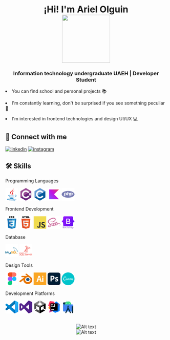 

<h1 align="center">¡Hi! I'm Ariel Olguin <a> <br> <img align="center" width="150" height="150" src="https://github.com/ARVIOJ/arielolguin/blob/main/image.gif?raew=tru"/></a></h1>

<h3 align="center"> Information technology undergraduate UAEH | Developer Student </h3>
<p> <li> You can find school and personal projects 📚 <p>
<p> <li> I'm constantly learning, don't be surprised if you see something peculiar 🚀 <p>
<p> <li> I'm interested in frontend technologies and design UI/UX 💻<p>

## 📱 Connect with me
[![linkedin](https://img.shields.io/badge/linkedin-0A66C2?style=for-the-badge&logo=linkedin&logoColor=white)](https://www.linkedin.com/in/ariel-victor-olguin-jimenez?utm_source=share&utm_campaign=share_via&utm_content=profile&utm_medium=android_app)
[![instagram](https://img.shields.io/badge/instagram-C837AC?style=for-the-badge&logo=instagram&logoColor=white)](https://www.instagram.com/arvioj_shuffle/)


## 🛠 Skills
<p>Programming Languages</p>
 
<img src="https://raw.githubusercontent.com/devicons/devicon/master/icons/java/java-original.svg" aling="center" alt="java" width="40" height="40"/> <img src="https://raw.githubusercontent.com/devicons/devicon/master/icons/csharp/csharp-original.svg" alt="csharp" aling="center" width="40" height="40"/> <img src="https://raw.githubusercontent.com/devicons/devicon/master/icons/c/c-original.svg" alt="c" aling="center" width="40" height="40"/> <img src="https://raw.githubusercontent.com/devicons/devicon/master/icons/kotlin/kotlin-original.svg" alt="kotlin" aling="center" width="40" height="40"/> <img src="https://raw.githubusercontent.com/devicons/devicon/master/icons/php/php-plain.svg" alt="php" aling="center" width="40" height="40"/></a>
 
  <p>Frontend Development</p>
  
 <img src="https://raw.githubusercontent.com/devicons/devicon/master/icons/css3/css3-original-wordmark.svg" aling="center" alt="css3" width="40" height="40"/> <img src="https://raw.githubusercontent.com/devicons/devicon/master/icons/html5/html5-original-wordmark.svg" aling="center" alt="html5" width="40" height="40"/> <img src="https://raw.githubusercontent.com/devicons/devicon/master/icons/javascript/javascript-original.svg" aling="center" alt="javascript" width="40" height="40"/> <img src="https://raw.githubusercontent.com/devicons/devicon/master/icons/sass/sass-original.svg" aling="center" alt="sass" width="40" height="40"/> <img src="https://raw.githubusercontent.com/devicons/devicon/master/icons/bootstrap/bootstrap-original-wordmark.svg" aling="center" alt="bootstrap" width="40" height="40"/></a>

<p>Database</p>

<img src="https://raw.githubusercontent.com/devicons/devicon/master/icons/mysql/mysql-original-wordmark.svg" aling="center" alt="mysql" width="40" height="40"/> <img src="https://raw.githubusercontent.com/devicons/devicon/master/icons/microsoftsqlserver/microsoftsqlserver-plain-wordmark.svg" aling="center" alt="microsoft sql server" width="40" height="40"/></a>
 
 <p>Design Tools</p>
  
 <img src="https://raw.githubusercontent.com/devicons/devicon/master/icons/figma/figma-original.svg" aling="center" alt="figma" width="40" height="40"/> <img src="https://raw.githubusercontent.com/devicons/devicon/master/icons/blender/blender-original.svg" aling="center" alt="blender" width="40" height="40"/> <img src="https://raw.githubusercontent.com/devicons/devicon/master/icons/illustrator/illustrator-plain.svg" aling="center" alt="illustrator" width="40" height="40"/> <img src="https://raw.githubusercontent.com/devicons/devicon/master/icons/photoshop/photoshop-plain.svg" aling="center" alt="photoshop" width="40" height="40"/> <img src="https://raw.githubusercontent.com/devicons/devicon/master/icons/canva/canva-original.svg" aling="center" alt="canva" width="40" height="40"/></a>


<p>Development Platforms</p>
  
 <img src="https://raw.githubusercontent.com/devicons/devicon/master/icons/vscode/vscode-original.svg" aling="center" alt="vscode" width="40" height="40"/> <img src="https://raw.githubusercontent.com/devicons/devicon/master/icons/visualstudio/visualstudio-plain.svg" aling="visualstudio" alt="figma" width="40" height="40"/> <img src="https://raw.githubusercontent.com/devicons/devicon/master/icons/unity/unity-original.svg" aling="center" alt="unity" width="40" height="40"/> <img src="https://raw.githubusercontent.com/devicons/devicon/master/icons/intellij/intellij-original.svg" aling="center" alt="intellij" width="40" height="40"/> <img src="https://raw.githubusercontent.com/devicons/devicon/master/icons/androidstudio/androidstudio-original.svg" aling="center" alt="android studio" width="40" height="40"/></a>
## 
  
<div align="center">
 <img src="https://github-readme-stats.vercel.app/api?username=ARVIOJ&show_icons=true&theme=cobalt" alt="Alt text" title="Optional title">
 </div>
 
   <div align="center">
  <img src="https://github-readme-stats.vercel.app/api/top-langs/?username=ARVIOJ&theme=cobalt" alt="Alt text" title="Optional title">
   </div>
 
